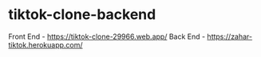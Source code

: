 # tiktok-clone-backend

Front End - https://tiktok-clone-29966.web.app/
Back End  - https://zahar-tiktok.herokuapp.com/


